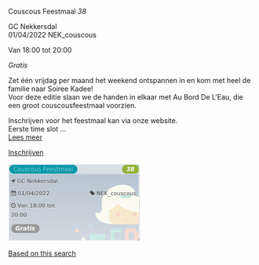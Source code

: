 Couscous Feestmaal *38*

GC Nekkersdal  
01/04/2022 NEK\_couscous  

Van 18:00 tot 20:00

*Gratis*

  

  

Zet één vrijdag per maand het weekend ontspannen in en kom met heel de familie naar Soiree Kadee!  
Voor deze editie slaan we de handen in elkaar met Au Bord De L'Eau, die een groot couscousfeestmaal voorzien.  
  
Inschrijven voor het feestmaal kan via onze website.  
Eerste time slot ...  
[Lees meer](https://tickets.vgc.be/activity/subscribe/NEK_couscous)

[Inschrijven](https://tickets.vgc.be/activity/subscribe/NEK_couscous)

![](75119.png)

[Based on this search](https://tickets.vgc.be/activity/index?&vrijeplaatsen=1&Age%5B%5D=3%2C5&entity=241)